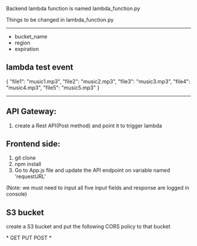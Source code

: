 Backend lambda function is named lambda_function.py

Things to be changed in lambda_function.py
____________________________________________________
- bucket_name
- region
- expiration

lambda test event
-----------------------------------------------------
{
      "file1": "music1.mp3",
      "file2": "music2.mp3",
      "file3": "music3.mp3",
      "file4": "music4.mp3",
      "file5": "music5.mp3"
    }

-----------------------------------------------------

API Gateway: 
---------------------------------------------------
1) create a Rest API(Post method) and point it to trigger lambda


Frontend side: 
-----------------------------------------------------

1) git clone
2) npm install
3) Go to App.js file and update the API endpoint on variable named 'requestURL'

(Note: we must need to input all five input fields and response are logged in console) 


S3 bucket
------------------------------------
create a S3 bucket and put the following CORS policy to that bucket

<?xml version="1.0" encoding="UTF-8"?>
<CORSConfiguration xmlns="http://s3.amazonaws.com/doc/2006-03-01/">
<CORSRule>
    <AllowedOrigin>*</AllowedOrigin>
    <AllowedMethod>GET</AllowedMethod>
    <AllowedMethod>PUT</AllowedMethod>
    <AllowedMethod>POST</AllowedMethod>
    <AllowedHeader>*</AllowedHeader>
</CORSRule>
</CORSConfiguration>
